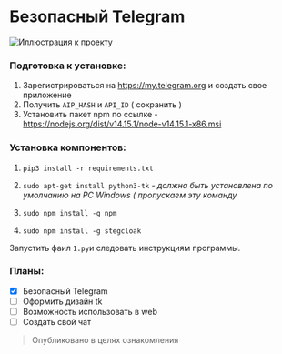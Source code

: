 # Безопасный Telegram 
![Иллюстрация к проекту](https://github.com/r0664n77/telegramvisit/blob/master/4d53c9a69f71e169f2cb4.jpg)

### Подготовка к установке:
1. Зарегистрироваться на https://my.telegram.org и создать свое приложение
2. Получить `AIP_HASH` и `API_ID` ( сохранить )
3. Установить пакет npm по ссылке - https://nodejs.org/dist/v14.15.1/node-v14.15.1-x86.msi


### Установка компонентов:

1. `pip3 install -r requirements.txt`

2. `sudo apt-get install python3-tk` - _должна быть установлена по умолчанию на PC Windows ( пропускаем эту команду_
 
3. `sudo npm install -g npm`

4. `sudo npm install -g stegcloak`

Запустить фаил `1.py`и следовать инструкциям программы.

### Планы:
- [X] Безопасный Telegram
- [ ] Оформить дизайн tk
- [ ] Возможность использовать в web
- [ ] Создать свой чат

> Опубликовано в целях ознакомления   
